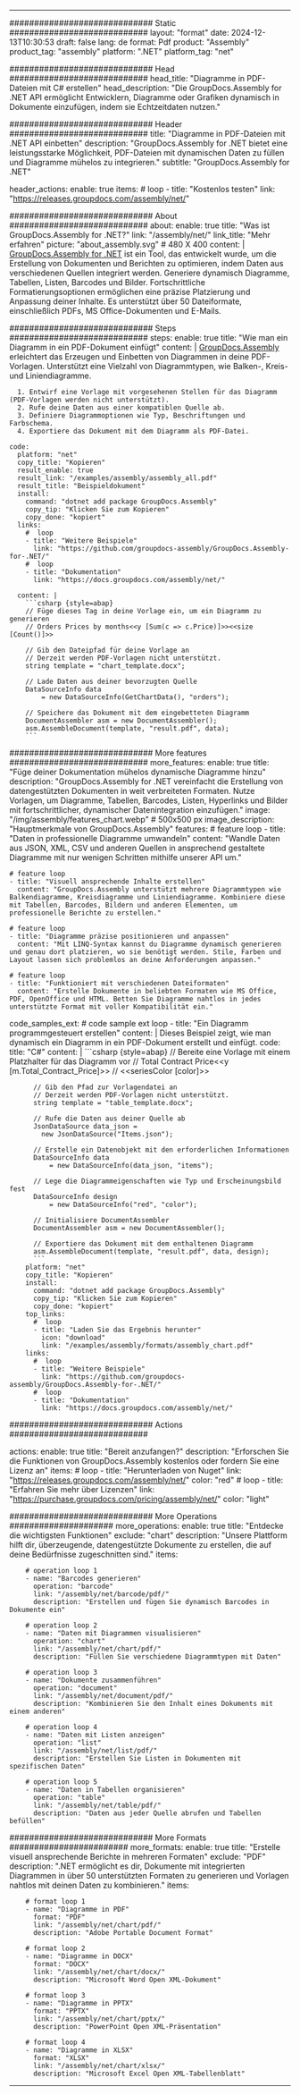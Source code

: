 



---
############################# Static ############################
layout: "format"
date:  2024-12-13T10:30:53
draft: false
lang: de
format: Pdf
product: "Assembly"
product_tag: "assembly"
platform: ".NET"
platform_tag: "net"

############################# Head ############################
head_title: "Diagramme in PDF-Dateien mit C# erstellen"
head_description: "Die GroupDocs.Assembly for .NET API ermöglicht Entwicklern, Diagramme oder Grafiken dynamisch in Dokumente einzufügen, indem sie Echtzeitdaten nutzen."

############################# Header ############################
title: "Diagramme in PDF-Dateien mit .NET API einbetten" 
description: "GroupDocs.Assembly for .NET bietet eine leistungsstarke Möglichkeit, PDF-Dateien mit dynamischen Daten zu füllen und Diagramme mühelos zu integrieren."
subtitle: "GroupDocs.Assembly for .NET" 

header_actions:
  enable: true
  items:
    #  loop
    - title: "Kostenlos testen"
      link: "https://releases.groupdocs.com/assembly/net/"
      
############################# About ############################
about:
    enable: true
    title: "Was ist GroupDocs.Assembly for .NET?"
    link: "/assembly/net/"
    link_title: "Mehr erfahren"
    picture: "about_assembly.svg" # 480 X 400
    content: |
       [GroupDocs.Assembly for .NET](/assembly/net/) ist ein Tool, das entwickelt wurde, um die Erstellung von Dokumenten und Berichten zu optimieren, indem Daten aus verschiedenen Quellen integriert werden. Generiere dynamisch Diagramme, Tabellen, Listen, Barcodes und Bilder. Fortschrittliche Formatierungsoptionen ermöglichen eine präzise Platzierung und Anpassung deiner Inhalte. Es unterstützt über 50 Dateiformate, einschließlich PDFs, MS Office-Dokumenten und E-Mails.

############################# Steps ############################
steps:
    enable: true
    title: "Wie man ein Diagramm in ein PDF-Dokument einfügt"
    content: |
      [GroupDocs.Assembly](/assembly/net/) erleichtert das Erzeugen und Einbetten von Diagrammen in deine PDF-Vorlagen. Unterstützt eine Vielzahl von Diagrammtypen, wie Balken-, Kreis- und Liniendiagramme.
      
      1. Entwirf eine Vorlage mit vorgesehenen Stellen für das Diagramm (PDF-Vorlagen werden nicht unterstützt).
      2. Rufe deine Daten aus einer kompatiblen Quelle ab.
      3. Definiere Diagrammoptionen wie Typ, Beschriftungen und Farbschema.
      4. Exportiere das Dokument mit dem Diagramm als PDF-Datei.
   
    code:
      platform: "net"
      copy_title: "Kopieren"
      result_enable: true
      result_link: "/examples/assembly/assembly_all.pdf"
      result_title: "Beispieldokument"
      install:
        command: "dotnet add package GroupDocs.Assembly"
        copy_tip: "Klicken Sie zum Kopieren"
        copy_done: "kopiert"
      links:
        #  loop
        - title: "Weitere Beispiele"
          link: "https://github.com/groupdocs-assembly/GroupDocs.Assembly-for-.NET/"
        #  loop
        - title: "Dokumentation"
          link: "https://docs.groupdocs.com/assembly/net/"
          
      content: |
        ```csharp {style=abap}
        // Füge dieses Tag in deine Vorlage ein, um ein Diagramm zu generieren
        // Orders Prices by months<<y [Sum(c => c.Price)]>><<size [Count()]>>

        // Gib den Dateipfad für deine Vorlage an
        // Derzeit werden PDF-Vorlagen nicht unterstützt.
        string template = "chart_template.docx";

        // Lade Daten aus deiner bevorzugten Quelle
        DataSourceInfo data 
            = new DataSourceInfo(GetChartData(), "orders");

        // Speichere das Dokument mit dem eingebetteten Diagramm
        DocumentAssembler asm = new DocumentAssembler();
        asm.AssembleDocument(template, "result.pdf", data);
        ```            

############################# More features ############################
more_features:
  enable: true
  title: "Füge deiner Dokumentation mühelos dynamische Diagramme hinzu"
  description: "GroupDocs.Assembly for .NET vereinfacht die Erstellung von datengestützten Dokumenten in weit verbreiteten Formaten. Nutze Vorlagen, um Diagramme, Tabellen, Barcodes, Listen, Hyperlinks und Bilder mit fortschrittlicher, dynamischer Datenintegration einzufügen."
  image: "/img/assembly/features_chart.webp" # 500x500 px
  image_description: "Hauptmerkmale von GroupDocs.Assembly"
  features:
    # feature loop
    - title: "Daten in professionelle Diagramme umwandeln"
      content: "Wandle Daten aus JSON, XML, CSV und anderen Quellen in ansprechend gestaltete Diagramme mit nur wenigen Schritten mithilfe unserer API um."

    # feature loop
    - title: "Visuell ansprechende Inhalte erstellen"
      content: "GroupDocs.Assembly unterstützt mehrere Diagrammtypen wie Balkendiagramme, Kreisdiagramme und Liniendiagramme. Kombiniere diese mit Tabellen, Barcodes, Bildern und anderen Elementen, um professionelle Berichte zu erstellen."

    # feature loop
    - title: "Diagramme präzise positionieren und anpassen"
      content: "Mit LINQ-Syntax kannst du Diagramme dynamisch generieren und genau dort platzieren, wo sie benötigt werden. Stile, Farben und Layout lassen sich problemlos an deine Anforderungen anpassen."

    # feature loop
    - title: "Funktioniert mit verschiedenen Dateiformaten"
      content: "Erstelle Dokumente in beliebten Formaten wie MS Office, PDF, OpenOffice und HTML. Betten Sie Diagramme nahtlos in jedes unterstützte Format mit voller Kompatibilität ein."
      
  code_samples_ext:
    # code sample ext loop
    - title: "Ein Diagramm programmgesteuert erstellen"
      content: |
        Dieses Beispiel zeigt, wie man dynamisch ein Diagramm in ein PDF-Dokument erstellt und einfügt.
      code:
        title: "C#"
        content: |
          ```csharp {style=abap}
          // Bereite eine Vorlage mit einem Platzhalter für das Diagramm vor
          // Total Contract Price<<y [m.Total_Contract_Price]>>
          // <<seriesColor [color]>>

          // Gib den Pfad zur Vorlagendatei an
          // Derzeit werden PDF-Vorlagen nicht unterstützt.
          string template = "table_template.docx";

          // Rufe die Daten aus deiner Quelle ab
          JsonDataSource data_json = 
            new JsonDataSource("Items.json");

          // Erstelle ein Datenobjekt mit den erforderlichen Informationen
          DataSourceInfo data 
              = new DataSourceInfo(data_json, "items");

          // Lege die Diagrammeigenschaften wie Typ und Erscheinungsbild fest
          DataSourceInfo design 
              = new DataSourceInfo("red", "color");

          // Initialisiere DocumentAssembler
          DocumentAssembler asm = new DocumentAssembler();

          // Exportiere das Dokument mit dem enthaltenen Diagramm
          asm.AssembleDocument(template, "result.pdf", data, design);
          ```
        platform: "net"
        copy_title: "Kopieren"
        install:
          command: "dotnet add package GroupDocs.Assembly"
          copy_tip: "Klicken Sie zum Kopieren"
          copy_done: "kopiert"
        top_links:
          #  loop
          - title: "Laden Sie das Ergebnis herunter"
            icon: "download"
            link: "/examples/assembly/formats/assembly_chart.pdf"
        links:
          #  loop
          - title: "Weitere Beispiele"
            link: "https://github.com/groupdocs-assembly/GroupDocs.Assembly-for-.NET/"
          #  loop
          - title: "Dokumentation"
            link: "https://docs.groupdocs.com/assembly/net/"
            

            


############################# Actions ############################

actions:
  enable: true
  title: "Bereit anzufangen?"
  description: "Erforschen Sie die Funktionen von GroupDocs.Assembly kostenlos oder fordern Sie eine Lizenz an"
  items:
    #  loop
    - title: "Herunterladen von Nuget"
      link: "https://releases.groupdocs.com/assembly/net/"
      color: "red"
        #  loop
    - title: "Erfahren Sie mehr über Lizenzen"
      link: "https://purchase.groupdocs.com/pricing/assembly/net/"
      color: "light"


############################# More Operations #####################
more_operations:
    enable: true
    title: "Entdecke die wichtigsten Funktionen"
    exclude: "chart"
    description: "Unsere Plattform hilft dir, überzeugende, datengestützte Dokumente zu erstellen, die auf deine Bedürfnisse zugeschnitten sind."
    items: 
          
        # operation loop 1
        - name: "Barcodes generieren"
          operation: "barcode"
          link: "/assembly/net/barcode/pdf/"
          description: "Erstellen und fügen Sie dynamisch Barcodes in Dokumente ein"

        # operation loop 2
        - name: "Daten mit Diagrammen visualisieren"
          operation: "chart"
          link: "/assembly/net/chart/pdf/"
          description: "Füllen Sie verschiedene Diagrammtypen mit Daten"

        # operation loop 3
        - name: "Dokumente zusammenführen"
          operation: "document"
          link: "/assembly/net/document/pdf/"
          description: "Kombinieren Sie den Inhalt eines Dokuments mit einem anderen"

        # operation loop 4
        - name: "Daten mit Listen anzeigen"
          operation: "list"
          link: "/assembly/net/list/pdf/"
          description: "Erstellen Sie Listen in Dokumenten mit spezifischen Daten"

        # operation loop 5
        - name: "Daten in Tabellen organisieren"
          operation: "table"
          link: "/assembly/net/table/pdf/"
          description: "Daten aus jeder Quelle abrufen und Tabellen befüllen"
         
          
############################# More Formats ########################
more_formats:
    enable: true
    title: "Erstelle visuell ansprechende Berichte in mehreren Formaten"
    exclude: "PDF"
    description: ".NET ermöglicht es dir, Dokumente mit integrierten Diagrammen in über 50 unterstützten Formaten zu generieren und Vorlagen nahtlos mit deinen Daten zu kombinieren."
    items: 
          
        # format loop 1
        - name: "Diagramme in PDF"
          format: "PDF"
          link: "/assembly/net/chart/pdf/"
          description: "Adobe Portable Document Format"
          
        # format loop 2
        - name: "Diagramme in DOCX"
          format: "DOCX"
          link: "/assembly/net/chart/docx/"
          description: "Microsoft Word Open XML-Dokument"
          
        # format loop 3
        - name: "Diagramme in PPTX"
          format: "PPTX"
          link: "/assembly/net/chart/pptx/"
          description: "PowerPoint Open XML-Präsentation"
          
        # format loop 4
        - name: "Diagramme in XLSX"
          format: "XLSX"
          link: "/assembly/net/chart/xlsx/"
          description: "Microsoft Excel Open XML-Tabellenblatt"


          

---
